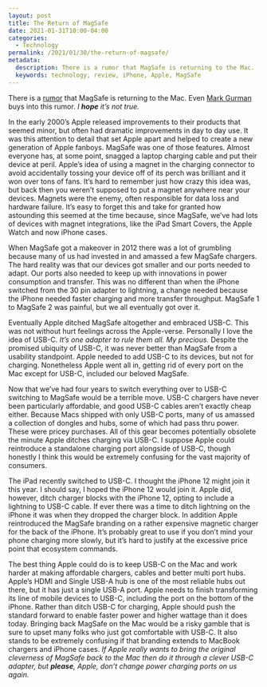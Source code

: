```yaml
---
layout: post
title: The Return of MagSafe
date: 2021-01-31T10:00-04:00
categories:
  - Technology
permalink: /2021/01/30/the-return-of-magsafe/
metadata:
  description: There is a rumor that MagSafe is returning to the Mac.
  keywords: technology, review, iPhone, Apple, MagSafe
---
```


There is a [rumor](https://www.macrumors.com/2021/01/15/new-macbook-pro-models-magsafe-ports/) that MagSafe is returning to the Mac. Even [Mark Gurman](https://www.bloomberg.com/news/articles/2021-01-22/apple-aapl-plans-new-macbook-air-with-magsafe-macbook-pro-with-sd-card-slot) buys into this rumor. _I **hope** it’s not true._

In the early 2000’s Apple released improvements to their products that seemed minor, but often had dramatic improvements in day to day use. It was this attention to detail that set Apple apart and helped to create a new generation of Apple fanboys. MagSafe was one of those features. Almost everyone has, at some point, snagged a laptop charging cable and put their device at peril. Apple’s idea of using a magnet in the charging connector to avoid accidentally tossing your device off of its perch was brilliant and it won over tons of fans. It’s hard to remember just how crazy this idea was, but back then you weren’t supposed to put a magnet anywhere near your devices. Magnets were the enemy, often responsible for data loss and hardware failure. It’s easy to forget this and take for granted how astounding this seemed at the time because, since MagSafe, we’ve had lots of devices with magnet integrations, like the iPad Smart Covers, the Apple Watch and now iPhone cases.

<!-- excerpt -->

When MagSafe got a makeover in 2012 there was a lot of grumbling because many of us had invested in and amassed a few MagSafe chargers. The hard reality was that our devices got smaller and our ports needed to adapt. Our ports also needed to keep up with innovations in power consumption and transfer. This was no different than when the iPhone switched from the 30 pin adapter to lightning, a change needed because the iPhone needed faster charging and more transfer throughput. MagSafe 1 to MagSafe 2 was painful, but we all eventually got over it.

Eventually Apple ditched MagSafe altogether and embraced USB-C. This was not without hurt feelings across the Apple-verse. Personally I love the idea of USB-C. _It’s one adapter to rule them all. My precious._ Despite the promised ubiquity of USB-C, it was never better than MagSafe from a usability standpoint. Apple needed to add USB-C to its devices, but not for charging. Nonetheless Apple went all in, getting rid of every port on the Mac except for USB-C, included our beloved MagSafe.

Now that we’ve had four years to switch everything over to USB-C switching to MagSafe would be a terrible move. USB-C chargers have never been particularly affordable, and good USB-C cables aren’t exactly cheap either. Because Macs shipped with only USB-C ports, many of us amassed a collection of dongles and hubs, some of which had pass thru power. These were pricey purchases. All of this gear becomes potentially obsolete the minute Apple ditches charging via USB-C. I suppose Apple could reintroduce a standalone charging port alongside of USB-C, though honestly I think this would be extremely confusing for the vast majority of consumers.

The iPad recently switched to USB-C. I thought the iPhone 12 might join it this year. I should say, I hoped the iPhone 12 would join it. Apple did, however, ditch charger blocks with the iPhone 12, opting to include a lightning to USB-C cable. If ever there was a time to ditch lightning on the iPhone it was when they dropped the charger block. In addition Apple reintroduced the MagSafe branding on a rather expensive magnetic charger for the back of the iPhone. It’s probably great to use if you don’t mind your phone charging more slowly, but it’s hard to justify at the excessive price point that ecosystem commands.

The best thing Apple could do is to keep USB-C on the Mac and work harder at making affordable chargers, cables and better multi port hubs. Apple’s HDMI and Single USB-A hub is one of the most reliable hubs out there, but it has just a single USB-A port. Apple needs to finish transforming its line of mobile devices to USB-C, including the port on the bottom of the iPhone. Rather than ditch USB-C for charging, Apple should push the standard forward to enable faster power and higher wattage than it does today. Bringing back MagSafe on the Mac would be a risky gamble that is sure to upset many folks who just got comfortable with USB-C. It also stands to be extremely confusing if that branding extends to MacBook chargers and iPhone cases. _If Apple really wants to bring the original cleverness of MagSafe back to the Mac then do it through a clever USB-C adapter, but **please**, Apple, don’t change power charging ports on us again._
